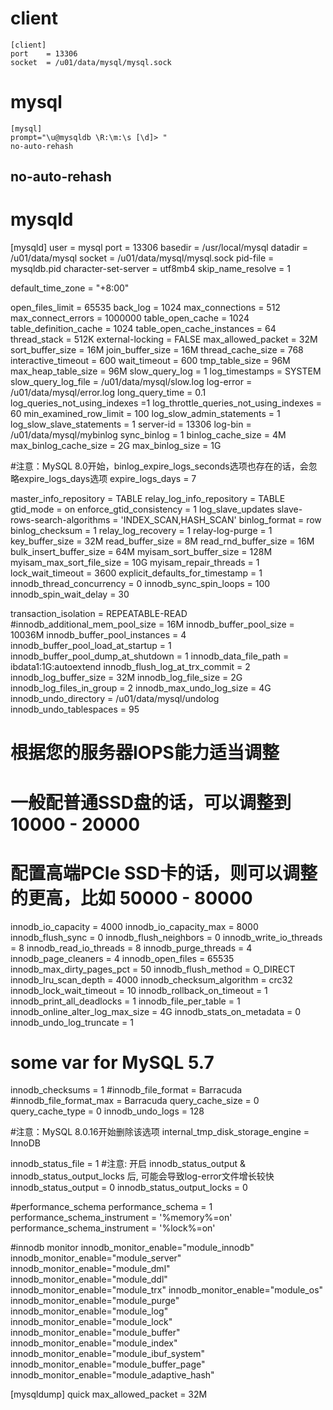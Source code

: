 
# client
```
[client]
port	= 13306
socket	= /u01/data/mysql/mysql.sock
```

# mysql
```
[mysql]
prompt="\u@mysqldb \R:\m:\s [\d]> "
no-auto-rehash
```

## no-auto-rehash

# mysqld
[mysqld]
user	= mysql
port	= 13306
basedir	= /usr/local/mysql
datadir	= /u01/data/mysql
socket	= /u01/data/mysql/mysql.sock
pid-file = mysqldb.pid
character-set-server = utf8mb4
skip_name_resolve = 1

default_time_zone = "+8:00"

open_files_limit    = 65535
back_log = 1024
max_connections = 512
max_connect_errors = 1000000
table_open_cache = 1024
table_definition_cache = 1024
table_open_cache_instances = 64
thread_stack = 512K
external-locking = FALSE
max_allowed_packet = 32M
sort_buffer_size = 16M
join_buffer_size = 16M
thread_cache_size = 768
interactive_timeout = 600
wait_timeout = 600
tmp_table_size = 96M
max_heap_table_size = 96M
slow_query_log = 1
log_timestamps = SYSTEM
slow_query_log_file = /u01/data/mysql/slow.log
log-error = /u01/data/mysql/error.log
long_query_time = 0.1
log_queries_not_using_indexes =1
log_throttle_queries_not_using_indexes = 60
min_examined_row_limit = 100
log_slow_admin_statements = 1
log_slow_slave_statements = 1
server-id = 13306
log-bin = /u01/data/mysql/mybinlog
sync_binlog = 1
binlog_cache_size = 4M
max_binlog_cache_size = 2G
max_binlog_size = 1G

#注意：MySQL 8.0开始，binlog_expire_logs_seconds选项也存在的话，会忽略expire_logs_days选项
expire_logs_days = 7

master_info_repository = TABLE
relay_log_info_repository = TABLE
gtid_mode = on
enforce_gtid_consistency = 1
log_slave_updates
slave-rows-search-algorithms = 'INDEX_SCAN,HASH_SCAN'
binlog_format = row
binlog_checksum = 1
relay_log_recovery = 1
relay-log-purge = 1
key_buffer_size = 32M
read_buffer_size = 8M
read_rnd_buffer_size = 16M
bulk_insert_buffer_size = 64M
myisam_sort_buffer_size = 128M
myisam_max_sort_file_size = 10G
myisam_repair_threads = 1
lock_wait_timeout = 3600
explicit_defaults_for_timestamp = 1
innodb_thread_concurrency = 0
innodb_sync_spin_loops = 100
innodb_spin_wait_delay = 30

transaction_isolation = REPEATABLE-READ
#innodb_additional_mem_pool_size = 16M
innodb_buffer_pool_size = 10036M
innodb_buffer_pool_instances = 4
innodb_buffer_pool_load_at_startup = 1
innodb_buffer_pool_dump_at_shutdown = 1
innodb_data_file_path = ibdata1:1G:autoextend
innodb_flush_log_at_trx_commit = 2
innodb_log_buffer_size = 32M
innodb_log_file_size = 2G
innodb_log_files_in_group = 2
innodb_max_undo_log_size = 4G
innodb_undo_directory = /u01/data/mysql/undolog
innodb_undo_tablespaces = 95

# 根据您的服务器IOPS能力适当调整
# 一般配普通SSD盘的话，可以调整到 10000 - 20000
# 配置高端PCIe SSD卡的话，则可以调整的更高，比如 50000 - 80000
innodb_io_capacity = 4000
innodb_io_capacity_max = 8000
innodb_flush_sync = 0
innodb_flush_neighbors = 0
innodb_write_io_threads = 8
innodb_read_io_threads = 8
innodb_purge_threads = 4
innodb_page_cleaners = 4
innodb_open_files = 65535
innodb_max_dirty_pages_pct = 50
innodb_flush_method = O_DIRECT
innodb_lru_scan_depth = 4000
innodb_checksum_algorithm = crc32
innodb_lock_wait_timeout = 10
innodb_rollback_on_timeout = 1
innodb_print_all_deadlocks = 1
innodb_file_per_table = 1
innodb_online_alter_log_max_size = 4G
innodb_stats_on_metadata = 0
innodb_undo_log_truncate = 1

# some var for MySQL 5.7
innodb_checksums = 1
#innodb_file_format = Barracuda
#innodb_file_format_max = Barracuda
query_cache_size = 0
query_cache_type = 0
innodb_undo_logs = 128

#注意：MySQL 8.0.16开始删除该选项
internal_tmp_disk_storage_engine = InnoDB

innodb_status_file = 1
#注意: 开启 innodb_status_output & innodb_status_output_locks 后, 可能会导致log-error文件增长较快
innodb_status_output = 0
innodb_status_output_locks = 0

#performance_schema
performance_schema = 1
performance_schema_instrument = '%memory%=on'
performance_schema_instrument = '%lock%=on'

#innodb monitor
innodb_monitor_enable="module_innodb"
innodb_monitor_enable="module_server"
innodb_monitor_enable="module_dml"
innodb_monitor_enable="module_ddl"
innodb_monitor_enable="module_trx"
innodb_monitor_enable="module_os"
innodb_monitor_enable="module_purge"
innodb_monitor_enable="module_log"
innodb_monitor_enable="module_lock"
innodb_monitor_enable="module_buffer"
innodb_monitor_enable="module_index"
innodb_monitor_enable="module_ibuf_system"
innodb_monitor_enable="module_buffer_page"
innodb_monitor_enable="module_adaptive_hash"

[mysqldump]
quick
max_allowed_packet = 32M
